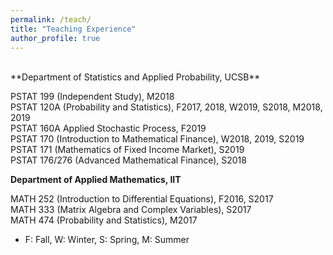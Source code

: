 ```yaml
---
permalink: /teach/
title: "Teaching Experience"
author_profile: true
---
```

<br>
**Department of Statistics and Applied Probability, UCSB**

PSTAT 199 (Independent Study), M2018  
PSTAT 120A (Probability and Statistics), F2017, 2018, W2019, S2018, M2018, 2019  
PSTAT 160A Applied Stochastic Process, F2019  
PSTAT 170 (Introduction to Mathematical Finance), W2018, 2019, S2019  
PSTAT 171 (Mathematics of Fixed Income Market), S2019  
PSTAT 176/276 (Advanced Mathematical Finance), S2018

**Department of Applied Mathematics, IIT**

MATH 252 (Introduction to Differential Equations), F2016, S2017  
MATH 333 (Matrix Algebra and Complex Variables), S2017  
MATH 474 (Probability and Statistics), M2017

* F: Fall, W: Winter, S: Spring, M: Summer